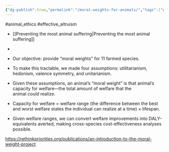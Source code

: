 ```yaml
---
{"dg-publish":true,"permalink":"/moral-weights-for-animals/","tags":["#animal_ethics","#effective_altruism"],"created":"2025-10-23T17:42:42.953+01:00","updated":"2025-10-23T18:06:08.649+01:00"}
---
```


#animal_ethics #effective_altruism 

- [[Preventing the most animal suffering\|Preventing the most animal suffering]]
- 

- Our objective: provide “moral weights” for 11 farmed species.
- To make this tractable, we made four assumptions: utilitarianism, hedonism, valence symmetry, and unitarianism.
- Given these assumptions, an animal’s “moral weight” is that animal’s capacity for welfare—the total amount of welfare that the animal _could_ realize.
- Capacity for welfare = welfare range (the difference between the best and worst welfare states the individual can realize at a time) × lifespan.
- Given welfare ranges, we can convert welfare improvements into DALY-equivalents averted, making cross-species cost-effectiveness analyses possible.

https://rethinkpriorities.org/publications/an-introduction-to-the-moral-weight-project